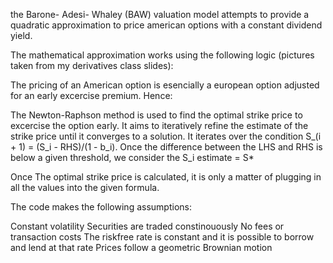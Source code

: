 the Barone- Adesi- Whaley (BAW) valuation model attempts to provide a quadratic approximation to price american options with a constant dividend yield.

The mathematical approximation works using the following logic (pictures taken from my derivatives class slides):

The pricing of an American option is esencially a european option adjusted for an early excercise premium. Hence:

The Newton-Raphson method is used to find the optimal strike price to excercise the option early. It aims to iteratively refine the estimate of the strike price until it converges to a solution. It iterates over the condition S_(i + 1) = (S_i - RHS)/(1 - b_i). Once the difference between the LHS and RHS is below a given threshold, we consider the S_i estimate = S*

Once The optimal strike price is calculated, it is only a matter of plugging in all the values into the given formula.

The code makes the following assumptions:

Constant volatility
Securities are traded constinouously
No fees or transaction costs
The riskfree rate is constant and it is possible to borrow and lend at that rate
Prices follow a geometric Brownian motion
